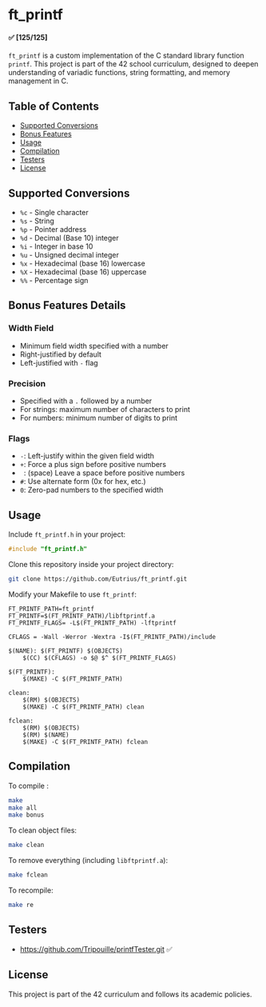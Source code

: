 # ft_printf

#### ✅ [125/125]

`ft_printf` is a custom implementation of the C standard library function `printf`. This project is part of the 42 school curriculum, designed to deepen understanding of variadic functions, string formatting, and memory management in C.

## Table of Contents

- [Supported Conversions](#supported-conversions)
- [Bonus Features](#bonus-features)
- [Usage](#usage)
- [Compilation](#compilation)
- [Testers](#testers)
- [License](#license)

## Supported Conversions

- `%c` - Single character
- `%s` - String
- `%p` - Pointer address
- `%d` - Decimal (Base 10) integer
- `%i` - Integer in base 10
- `%u` - Unsigned decimal integer
- `%x` - Hexadecimal (base 16) lowercase
- `%X` - Hexadecimal (base 16) uppercase
- `%%` - Percentage sign

## Bonus Features Details

### Width Field

- Minimum field width specified with a number
- Right-justified by default
- Left-justified with `-` flag

### Precision

- Specified with a `.` followed by a number
- For strings: maximum number of characters to print
- For numbers: minimum number of digits to print

### Flags

- `-`: Left-justify within the given field width
- `+`: Force a plus sign before positive numbers
- ` `: (space) Leave a space before positive numbers
- `#`: Use alternate form (0x for hex, etc.)
- `0`: Zero-pad numbers to the specified width

## Usage

Include `ft_printf.h` in your project:

```c
#include "ft_printf.h"
```

Clone this repository inside your project directory:

```sh
git clone https://github.com/Eutrius/ft_printf.git
```

Modify your Makefile to use `ft_printf`:

```make
FT_PRINTF_PATH=ft_printf
FT_PRINTF=$(FT_PRINTF_PATH)/libftprintf.a
FT_PRINTF_FLAGS= -L$(FT_PRINTF_PATH) -lftprintf

CFLAGS = -Wall -Werror -Wextra -I$(FT_PRINTF_PATH)/include

$(NAME): $(FT_PRINTF) $(OBJECTS)
	$(CC) $(CFLAGS) -o $@ $^ $(FT_PRINTF_FLAGS)

$(FT_PRINTF):
	$(MAKE) -C $(FT_PRINTF_PATH)

clean:
	$(RM) $(OBJECTS)
	$(MAKE) -C $(FT_PRINTF_PATH) clean

fclean:
    $(RM) $(OBJECTS)
	$(RM) $(NAME)
	$(MAKE) -C $(FT_PRINTF_PATH) fclean

```

## Compilation

To compile :

```sh
make
make all
make bonus
```

To clean object files:

```sh
make clean
```

To remove everything (including `libftprintf.a`):

```sh
make fclean
```

To recompile:

```sh
make re
```

## Testers

- https://github.com/Tripouille/printfTester.git ✅

## License

This project is part of the 42 curriculum and follows its academic policies.
